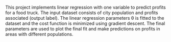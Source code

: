 This project implements linear regression with one variable to predict profits for a food truck. The input dataset consists of city population and profits associated (output label). The linear regression parameters θ is fitted to the dataset and the cost function is minimized using gradient descent. The final parameters are used to plot the final fit and make predictions on profits in areas with different populations.
